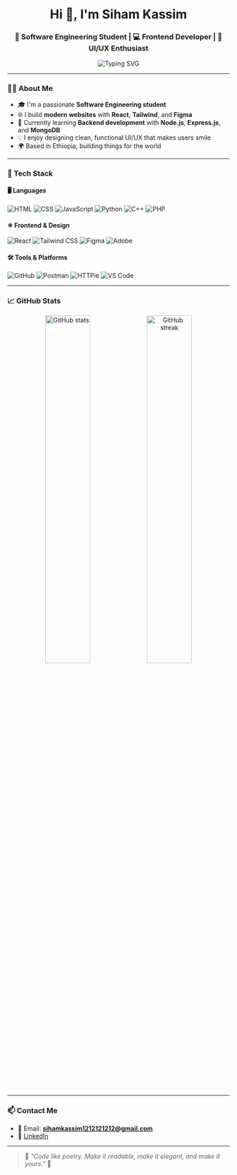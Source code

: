 <h1 align="center">Hi 👋, I'm Siham Kassim</h1>
<h3 align="center">🚀 Software Engineering Student | 💻 Frontend Developer | 🎨 UI/UX Enthusiast</h3>

<p align="center">
  <img src="https://readme-typing-svg.demolab.com?font=Fira+Code&weight=500&size=22&duration=2000&pause=1000&center=true&width=435&lines=Welcome+to+my+GitHub+Profile!;I+Love+Building+Web+Experiences;Let's+Build+Something+Great+Together" alt="Typing SVG" />
</p>

---

### 👩‍💻 About Me
- 🎓 I'm a passionate **Software Engineering student**
- 🌐 I build **modern websites** with **React**, **Tailwind**, and **Figma**
- 🌱 Currently learning **Backend development** with **Node.js**, **Express.js**, and **MongoDB**
- 💡 I enjoy designing clean, functional UI/UX that makes users smile
- 🌍 Based in Ethiopia, building things for the world

---

### 🔧 Tech Stack

#### 🖥️ Languages
![HTML](https://img.shields.io/badge/-HTML5-E34F26?style=for-the-badge&logo=html5&logoColor=white)
![CSS](https://img.shields.io/badge/-CSS3-1572B6?style=for-the-badge&logo=css3)
![JavaScript](https://img.shields.io/badge/-JavaScript-F7DF1E?style=for-the-badge&logo=javascript&logoColor=black)
![Python](https://img.shields.io/badge/-Python-3776AB?style=for-the-badge&logo=python&logoColor=white)
![C++](https://img.shields.io/badge/-C++-00599C?style=for-the-badge&logo=c%2b%2b&logoColor=white)
![PHP](https://img.shields.io/badge/-PHP-777BB4?style=for-the-badge&logo=php&logoColor=white)

#### ⚛️ Frontend & Design
![React](https://img.shields.io/badge/-React-61DAFB?style=for-the-badge&logo=react&logoColor=black)
![Tailwind CSS](https://img.shields.io/badge/-Tailwind-38B2AC?style=for-the-badge&logo=tailwind-css&logoColor=white)
![Figma](https://img.shields.io/badge/-Figma-A259FF?style=for-the-badge&logo=figma)
![Adobe](https://img.shields.io/badge/-Adobe-FF0000?style=for-the-badge&logo=adobe&logoColor=white)


#### 🛠️ Tools & Platforms
![GitHub](https://img.shields.io/badge/-GitHub-181717?style=for-the-badge&logo=github&logoColor=white)
![Postman](https://img.shields.io/badge/-Postman-FF6C37?style=for-the-badge&logo=postman&logoColor=white)
![HTTPie](https://img.shields.io/badge/-HTTPie-4B275F?style=for-the-badge&logo=httpie&logoColor=white)
![VS Code](https://img.shields.io/badge/-VS%20Code-007ACC?style=for-the-badge&logo=visual-studio-code&logoColor=white)

---

### 📈 GitHub Stats
<p align="center">
  <img src="https://github-readme-stats.vercel.app/api?username=Sihamkassim&show_icons=true&theme=radical" alt="GitHub stats" width="45%"/>
  <img src="https://streak-stats.demolab.com/?user=Sihamkassim&theme=radical" alt="GitHub streak" width="45%"/>
</p>

---

### 📫 Contact Me
- 📧 Email: **sihamkassim1212121212@gmail.com**
- 💼 [LinkedIn](https://www.linkedin.com/in/siham-kassim1212121212)


---

> 💬 _"Code like poetry. Make it readable, make it elegant, and make it yours."_ 💖

